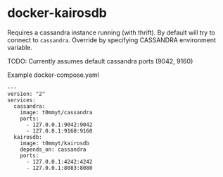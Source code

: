 # docker-kairosdb

Requires a cassandra instance running (with thrift).  By default will try to connect to `cassandra`.  Override by specifying CASSANDRA environment variable.

TODO: Currently assumes default cassandra ports (9042, 9160)

Example docker-compose.yaml

    ---
    version: "2"
    services:
      cassandra:
        image: t0mmyt/cassandra
        ports:
          - 127.0.0.1:9042:9042
          - 127.0.0.1:9160:9160
      kairosdb:
        image: t0mmyt/kairosdb
        depends_on: cassandra
        ports:
          - 127.0.0.1:4242:4242
          - 127.0.0.1:8083:8080
